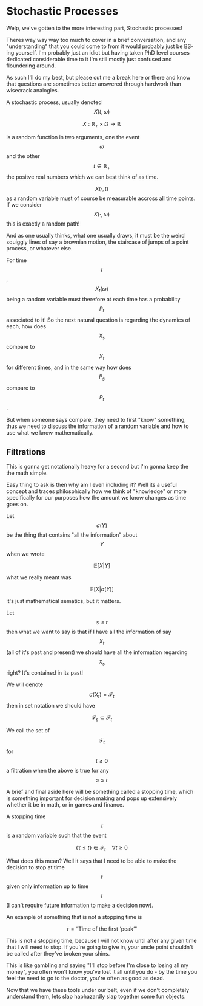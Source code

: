 # Stochastic Processes

Welp, we've gotten to the more interesting part, Stochastic processes! 

Theres way way way too much to cover in a brief conversation, and any "understanding" that you could come to from it would probably just be BS-ing yourself. I'm probably just an idiot but having taken PhD level courses dedicated considerable time to it I'm still mostly just confused and floundering around.

As such I'll do my best, but please cut me a break here or there and know that questions are sometimes better answered through hardwork than wisecrack analogies.

A stochastic process, usually denoted $$X(t, \omega)$$

$$
X: \mathbb{R}_+ \times \Omega \rightarrow \mathbb{R}
$$

is a random function in two arguments, one the event $$\omega$$ and the other $$t \in \mathbb{R}_{+}$$ the positve real numbers which we can best think of as time. 

$$X(\cdot, t)$$ as a random variable must of course be measurable accross all time points. If we consider $$X(\cdot, \omega)$$ this is exactly a random path!  

And as one usually thinks, what one usually draws, it must be the weird squiggly lines of say a brownian motion, the staircase of jumps of a point process, or whatever else.

For time $$t$$, $$X_t ( \omega)$$ being a random variable must therefore at each time has a probability $$P_t$$ associated to it! So the next natural question is regarding the dynamics of each, how does $$X_s$$ compare to $$X_t$$ for different times, and in the same way how does $$P_s$$ compare to $$P_t$$.

But when someone says compare, they need to first "know" something, thus we need to discuss the information of a random variable and how to use what we know mathematically.

## Filtrations

This is gonna get notationally heavy for a second but I'm gonna keep the the math simple.

Easy thing to ask is then why am I even including it? Well its a useful concept and traces philosphically how we think of "knowledge" or more specifically for our purposes how the amount we know changes as time goes on.

Let $$\sigma(Y)$$ be the thing that contains "all the information" about $$Y$$ when we wrote 

$$
\mathbb{E}[X|Y]
$$

what we really meant was

$$
\mathbb{E}[X|\sigma(Y)]
$$

it's just mathematical sematics, but it matters.

Let $$s \leq t$$ then what we want to say is that if I have all the information of say $$X_t$$ (all of it's past and present) we should have all the information regarding $$X_s$$ right? It's contained in its past!

We will denote $$\sigma(X_t) = \mathcal{F}_t$$ then in set notation we should have

$$
\mathcal{F}_s \subset \mathcal{F}_t
$$

We call the set of $$\mathcal{F}_t$$ for $$t \geq 0$$ a filtration when the above is true for any $$s \leq t$$ 

A brief and final aside here will be something called a stopping time, which is something important for decision making and pops up extensively whether it be in math, or in games and finance.

A stopping time $$\tau$$ is a random variable such that the event

$$
\{ \tau \leq t \} \in \mathcal{F}_t \quad \forall t \geq 0
$$

What does this mean? Well it says that I need to be able to make the decision to stop at time $$t$$ given only information up to time $$t$$ (I can't require future information to make a decision now).

An example of something that is not a stopping time is

$$
\tau = \text{``Time of the first `peak`"}
$$

This is not a stopping time, because I will not know until after any given time that I will need to stop. If you're going to give in, your uncle point shouldn't be called after they've broken your shins.

This is like gambling and saying "I'll stop before I'm close to losing all my money", you often won't know you've lost it all until you do - by the time you feel the need to go to the doctor, you're often as good as dead.

Now that we have these tools under our belt, even if we don't completely understand them, lets slap haphazardly slap together some fun objects.
